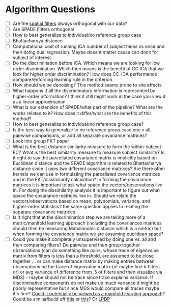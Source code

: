 # Algorithm Questions

* [ ] Are the [spatial filters](https://github.com/zainsouwei/ICASPADE/blob/21adaa891aab69852804d4ae05bb6f2460be63d4/simulate\_time.py#L81C1-L83C6) always orthogonal with our data?
* [ ] Are SPADE Filters orthogonal
* [ ] How to best generalize to individual/no reference group case
* [ ] Bhattacharyya distance
* [ ] Computational cost of running ICA number of subject tiems vs once and then doing dual regression. Maybe doesnt matter cause can donit for subject of interest.
* [ ] Do the discrimination before ICA. Which means we are looking for low order discrimination. Which then means is the benefit of CC ICA that we look for higher order discrimination? How does CC-ICA performance compare/enforcing learning rule in the criterion
* [ ] How should we be denoising? This method seems prone to site effects
* [ ] What happens if all the discriminatory information is represented by higher-order information? I think it still might work in the case you view it as a linear approximation
* [ ] What is our extension of SPADE/what part of the pipeline? What are the works related to it? How does it differ/what are the benefits of this method?
* [ ] How to best generalize to individual/no reference group case?
* [ ] Is the best way to generalize to no reference group case one v all, pairwise comparisons, or add all separate covariance matrices?
* [ ] Look into group FKT paper
* [ ] What is the best distance similarity measure to form the within-subject FC? What is the best similarity measure to measure subject similarity? Is it right to say the parcellated covariance matrix is implicitly based on Euclidean distance and the SPADE algorithm is related to Bhattacharya distance since it uses two different covariance matrices? Are there other kernels we can use in formulating the parcellated covariance matrices and in the FKT/dissimilarity calculation? In forming the covariance matrices it is important to ask what space the vectors/observations live in. For doing the dissimilarity analysis it is important to figure out what space the covariance matrices live in. Should we relate the vectors/observations based on mean, polynomials, variance, and higher-order statistics? the same question applies to relating the separate covariance matrices
* [ ] Is it right that at the discrimination step we are taking more of a metric/manifold learning approach (including the covariances matrices should then be measuring Mahalanobis distance which is a metric) but when forming the [covariance matrix we are assuming euclidean space](https://www.astroml.org/book\_figures/chapter7/fig\_S\_manifold\_PCA.html)?
* [ ] Could you make it completely unsupervised by doing one vs. all and then comparing filters? Do pairwise and then group together observations (can do something like pairs, whose trace of eigenvalue matrix from filters is less than a threshold, are assumed to be close together ... or can make distance matrix by making entries between observations be the trace of eigenvalue matrix (of maybe first k filters or) or avg variance of difference from .5 of filters and then visualize via MDS) - maybe should not be trace since trace explains variance. If discriminative components do not make up much variance it might be poorly representative but since MDS would compare all traces maybe it's fine? [Could it potentially be viewed as a manifold learning approach](https://yao-lab.github.io/2019\_csic5011/slides/lecture13\_key.pdf)? Could be similar/build off [this](https://proceedings.neurips.cc/paper\_files/paper/2003/file/d69116f8b0140cdeb1f99a4d5096ffe4-Paper.pdf) or [this](https://www-jstage-jst-go-jp.proxy.lib.umich.edu/article/jsaisigtwo/2007/DMSM-A603/2007\_04/\_pdf/-char/ja)? Or [LPDP](https://link-springer-com.proxy.lib.umich.edu/chapter/10.1007/978-3-642-04020-7\_60)

